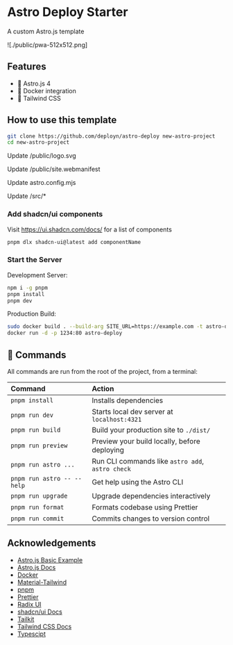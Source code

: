 # Astro Deploy Starter

A custom Astro.js template

![./public/pwa-512x512.png]

## Features

- 🚀 Astro.js 4
- 🐳 Docker integration
- 🍃 Tailwind CSS

## How to use this template

```sh
git clone https://github.com/deployn/astro-deploy new-astro-project
cd new-astro-project
```

Update /public/logo.svg

Update /public/site.webmanifest

Update astro.config.mjs

Update /src/\*

### Add shadcn/ui components

Visit <https://ui.shadcn.com/docs/> for a list of components

```sh
pnpm dlx shadcn-ui@latest add componentName
```

### Start the Server

Development Server:

```sh
npm i -g pnpm
pnpm install
pnpm dev
```

Production Build:

```sh
sudo docker build . --build-arg SITE_URL=https://example.com -t astro-deploy
docker run -d -p 1234:80 astro-deploy
```

## 🧞 Commands

All commands are run from the root of the project, from a terminal:

| Command                    | Action                                           |
| :------------------------- | :----------------------------------------------- |
| `pnpm install`             | Installs dependencies                            |
| `pnpm run dev`             | Starts local dev server at `localhost:4321`      |
| `pnpm run build`           | Build your production site to `./dist/`          |
| `pnpm run preview`         | Preview your build locally, before deploying     |
| `pnpm run astro ...`       | Run CLI commands like `astro add`, `astro check` |
| `pnpm run astro -- --help` | Get help using the Astro CLI                     |
| `pnpm run upgrade`         | Upgrade dependencies interactively               |
| `pnpm run format`          | Formats codebase using Prettier                  |
| `pnpm run commit`          | Commits changes to version control               |

## Acknowledgements

- [Astro.js Basic Example](https://github.com/withastro/astro/tree/main/examples/basics)
- [Astro.js Docs](https://docs.astro.build/)
- [Docker](https://www.docker.com/)
- [Material-Tailwind](https://www.material-tailwind.com/)
- [pnpm](https://pnpm.io/)
- [Prettier](https://prettier.io/)
- [Radix UI](https://www.radix-ui.com/)
- [shadcn/ui Docs](https://ui.shadcn.com/docs)
- [Tailkit](https://tailkit.com/)
- [Tailwind CSS Docs](https://tailwindcss.com/docs/)
- [Typescipt](https://www.typescriptlang.org/)
